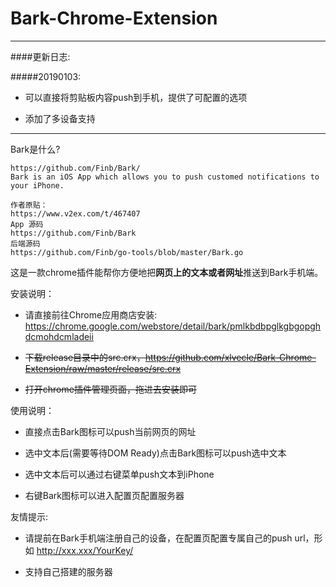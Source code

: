 # Bark-Chrome-Extension

---

####更新日志:

#####20190103:

+ 可以直接将剪贴板内容push到手机，提供了可配置的选项

+ 添加了多设备支持

---


Bark是什么?

```
https://github.com/Finb/Bark/
Bark is an iOS App which allows you to push customed notifications to your iPhone.

作者原贴：
https://www.v2ex.com/t/467407
App 源码 
https://github.com/Finb/Bark 
后端源码 
https://github.com/Finb/go-tools/blob/master/Bark.go
```

这是一款chrome插件能帮你方便地把**网页上的文本或者网址**推送到Bark手机端。

安装说明：

+ 请直接前往Chrome应用商店安装: https://chrome.google.com/webstore/detail/bark/pmlkbdbpglkgbgopghdcmohdcmladeii

+ ~~下载release目录中的src.crx，https://github.com/xlvecle/Bark-Chrome-Extension/raw/master/release/src.crx~~ 

+ ~~打开chrome插件管理页面，拖进去安装即可~~

使用说明：

+ 直接点击Bark图标可以push当前网页的网址

+ 选中文本后(需要等待DOM Ready)点击Bark图标可以push选中文本

+ 选中文本后可以通过右键菜单push文本到iPhone

+ 右键Bark图标可以进入配置页配置服务器

友情提示:

+ 请提前在Bark手机端注册自己的设备，在配置页配置专属自己的push url，形如 http://xxx.xxx/YourKey/

+ 支持自己搭建的服务器

